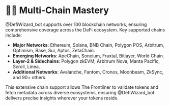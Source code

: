 # 🤹‍♀️ Multi-Chain Mastery

@DefiWizard\_bot supports over 100 blockchain networks, ensuring comprehensive coverage across the DeFi ecosystem. Key supported chains include:

* **Major Networks**: Ethereum, Solana, BNB Chain, Polygon POS, Arbitrum, Optimism, Base, Sui, Aptos, ZetaChain.
* **Emerging Networks**: ApeChain, Soneium, Fraxtal, Bitlayer, World Chain.
* **Layer-2 & Sidechains**: Polygon zkEVM, Arbitrum Nova, Manta Pacific, Scroll, Linea.
* **Additional Networks**: Avalanche, Fantom, Cronos, Moonbeam, ZkSync, and 90+ others.

This extensive chain support allows The Frontliner to validate tokens and fetch metadata across diverse ecosystems, ensuring @DefiWizard\_bot delivers precise insights wherever your tokens reside.
